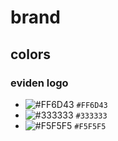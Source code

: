 # brand

## colors
### eviden logo
- ![#FF6D43](https://via.placeholder.com/15/FF6D43/FF6D43.png) `#FF6D43`
- ![#333333](https://via.placeholder.com/15/333333/333333.png) `#333333`
- ![#F5F5F5](https://via.placeholder.com/15/F5F5F5/F5F5F5.png) `#F5F5F5`
